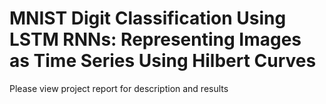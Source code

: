 # MNIST Digit Classification Using LSTM RNNs: Representing Images as Time Series Using Hilbert Curves
Please view project report for description and results
